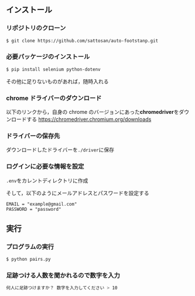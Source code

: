 ## インストール

### リポジトリのクローン

```bash
$ git clone https://github.com/sattosan/auto-footstanp.git
```

### 必要パッケージのインストール

```bash
$ pip install selenium python-dotenv
```

その他に足りないものがあれば，随時入れる

### chrome ドライバーのダウンロード

以下のリンクから，自身の chrome のバージョンにあった**chromedriver**をダウンロードする
https://chromedriver.chromium.org/downloads

### ドライバーの保存先

ダウンロードしたドライバーを`./driver`に保存

### ログインに必要な情報を設定

`.env`をカレントディレクトリに作成

そして，以下のようにメールアドレスとパスワードを設定する

```txt:./.env
EMAIL = "example@gmail.com"
PASSWORD = "password"
```

## 実行

### プログラムの実行

```bash
$ python pairs.py
```

### 足跡つける人数を聞かれるので数字を入力

```bash
何人に足跡つけますか？ 数字を入力してください > 10
```
